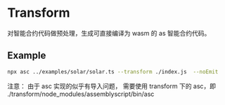 # Transform

对智能合约代码做预处理，生成可直接编译为 wasm 的 as 智能合约代码。

## Example


```sh
npx asc ../examples/solar/solar.ts --transform ./index.js  --noEmit
```

注意： 由于 asc 实现的似乎有导入问题， 需要使用 transform 下的 asc，即 ./transform/node_modules/assemblyscript/bin/asc
